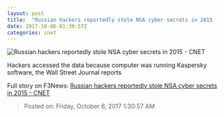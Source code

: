 ```yaml
---
layout: post
title:  "Russian hackers reportedly stole NSA cyber secrets in 2015     - CNET"
date: 2017-10-06 01:30:57Z
categories: cnet
---
```


![Russian hackers reportedly stole NSA cyber secrets in 2015     - CNET](https://cnet4.cbsistatic.com/img/m0qsVwomHd6p_LiCEXBQtrZDbQE=/670x503/2014/04/07/ac84d39e-86fc-4cce-8820-c504161c76cd/national-security-agency-seal610x407610x407.jpg)

Hackers accessed the data because computer was running Kaspersky software, the Wall Street Journal reports


Full story on F3News: [Russian hackers reportedly stole NSA cyber secrets in 2015     - CNET](http://www.f3nws.com/n/4k3kQB)

> Posted on: Friday, October 6, 2017 1:30:57 AM
